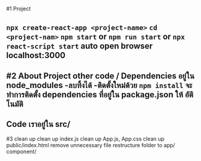#1 Project 

`npx create-react-app <project-name>`
`cd <project-nam>`
`npm start` or `npm run start` or `npx react-script start`
    auto open browser localhost:3000 
---------------------------------------------------------
#2 About Project
other code / Dependencies อยู่ใน node_modules
-ลบทิ้งได้
-ติดตั้งใหม่ด้วย `npm install` จะทำการติดตั้ง
dependencies ที่อยู่ใน package.json ให้ อัติโนมัติ
---------------------------------------------------------
Code เราอยู๋ใน src/
---------------------------------------------------------
#3 clean up
clean up index.js
clean up App.js, App.css
clean up public/index.html
remove unnecessary file
restructure folder to app/ component/